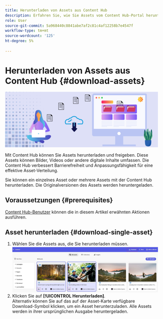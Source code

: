 ```yaml
---
title: Herunterladen von Assets aus Content Hub
description: Erfahren Sie, wie Sie Assets vom Content Hub-Portal herunterladen können.
role: User
source-git-commit: 5a968440c8841abe7af2c81c4af12258b7e4547f
workflow-type: tm+mt
source-wordcount: '125'
ht-degree: 5%

---
```


# Herunterladen von Assets aus Content Hub {#download-assets}

<!-- ![Download assets](assets/download-asset.jpg) -->
![Herunterladen von Assets](assets/download-asset-genstudio.jpeg)

Mit Content Hub können Sie Assets herunterladen und freigeben. Diese Assets können Bilder, Videos oder andere digitale Inhalte umfassen. Die Content Hub verbessert Barrierefreiheit und Anpassungsfähigkeit für eine effektive Asset-Verteilung.

Sie können ein einzelnes Asset oder mehrere Assets mit der Content Hub herunterladen. Die Originalversionen des Assets werden heruntergeladen.

## Voraussetzungen {#prerequisites}

[Content Hub-Benutzer](deploy-content-hub.md#onboard-content-hub-users) können die in diesem Artikel erwähnten Aktionen ausführen.

## Asset herunterladen {#download-single-asset}

1. Wählen Sie die Assets aus, die Sie herunterladen müssen.
   ![Herunterladen eines einzelnen Assets](assets/download-assets-new.jpg)
1. Klicken Sie auf **[!UICONTROL Herunterladen]**. <br> Alternativ können Sie auf das auf der Asset-Karte verfügbare Download-Symbol klicken, um ein Asset herunterzuladen.
Alle Assets werden in ihrer ursprünglichen Ausgabe heruntergeladen.
